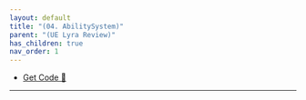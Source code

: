 ```yaml
---
layout: default
title: "(04. AbilitySystem)"
parent: "(UE Lyra Review)"
has_children: true
nav_order: 1
---
```


* [Get Code 🌟](https://github.com/Arthur880708/LyraCloneSample)

---
